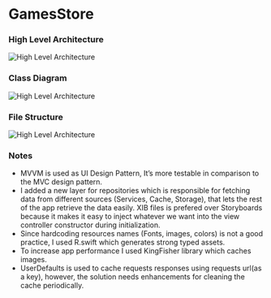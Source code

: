 # GamesStore

### High Level Architecture

![High Level Architecture](https://github.com/ahmedelgendy/GamesStore/blob/master/images/block.jpg?raw=true)

### Class Diagram

![High Level Architecture](https://github.com/ahmedelgendy/GamesStore/blob/master/images/class%20diagram.jpg?raw=true)


### File Structure 

![High Level Architecture](https://github.com/ahmedelgendy/GamesStore/blob/master/images/app-structure.jpg?raw=true)



### Notes

* MVVM is used as UI Design Pattern, It’s more testable in comparison to the MVC design pattern.
* I added a new layer for repositories which is responsible for fetching data from different sources (Services, Cache, Storage), that lets the rest of the app retrieve the data easily.
XIB files is prefered over Storyboards because it makes it easy to inject whatever we want into the view controller constructor during initialization.
* Since hardcoding resources names (Fonts, images, colors) is not a good practice, I used R.swift which generates strong typed assets.
* To increase app performance I used KingFisher library which caches images.
* UserDefaults is used to cache requests responses using requests url(as a key), however, the solution needs enhancements for cleaning the cache periodically.



